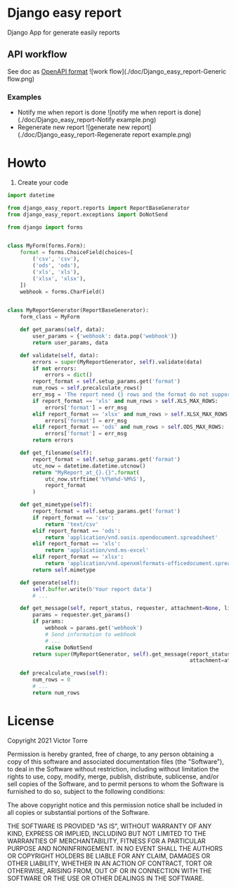 # Django easy report
Django App for generate easily reports

## API workflow
See doc as [OpenAPI format](./openapi.yml)
![work flow](./doc/Django_easy_report-Generic flow.png)

### Examples
* Notify me when report is done
![notify me when report is done](./doc/Django_easy_report-Notify example.png)
* Regenerate new report
![generate new report](./doc/Django_easy_report-Regenerate report example.png)

# Howto
1. Create your code
```python
import datetime

from django_easy_report.reports import ReportBaseGenerator
from django_easy_report.exceptions import DoNotSend

from django import forms


class MyForm(forms.Form):
    format = forms.ChoiceField(choices=[
        ('csv', 'csv'),
        ('ods', 'ods'),
        ('xls', 'xls'),
        ('xlsx', 'xlsx'),
    ])
    webhook = forms.CharField()


class MyReportGenerator(ReportBaseGenerator):
    form_class = MyForm

    def get_params(self, data):
        user_params = {'webhook': data.pop('webhook')}
        return user_params, data

    def validate(self, data):
        errors = super(MyReportGenerator, self).validate(data)
        if not errors:
            errors = dict()
        report_format = self.setup_params.get('format')
        num_rows = self.precalculate_rows()
        err_msg = 'The report need {} rows and the format do not support that size'
        if report_format == 'xls' and num_rows > self.XLS_MAX_ROWS:
            errors['format'] = err_msg
        elif report_format == 'xlsx' and num_rows > self.XLSX_MAX_ROWS:
            errors['format'] = err_msg
        elif report_format == 'ods' and num_rows > self.ODS_MAX_ROWS:
            errors['format'] = err_msg
        return errors

    def get_filename(self):
        report_format = self.setup_params.get('format')
        utc_now = datetime.datetime.utcnow()
        return "MyReport_at_{}.{}".format(
            utc_now.strftime('%Y%m%d-%M%S'),
            report_format
        )

    def get_mimetype(self):
        report_format = self.setup_params.get('format')
        if report_format == 'csv':
            return 'text/csv'
        elif report_format == 'ods':
            return 'application/vnd.oasis.opendocument.spreadsheet'
        elif report_format == 'xls':
            return 'application/vnd.ms-excel'
        elif report_format == 'xlsx':
            return 'application/vnd.openxmlformats-officedocument.spreadsheetml.sheet'
        return self.mimetype

    def generate(self):
        self.buffer.write(b'Your report data')
        # ...

    def get_message(self, report_status, requester, attachment=None, link=None):
        params = requester.get_params()
        if params:
            webhook = params.get('webhook')
            # Send information to webhook
            # ...
            raise DoNotSend
        return super(MyReportGenerator, self).get_message(report_status, requester,
                                                          attachment=attachment, link=link)

    def precalculate_rows(self):
        num_rows = 0
        # ...
        return num_rows

```

# License
Copyright 2021 Victor Torre

Permission is hereby granted, free of charge, to any person obtaining a copy of this software and associated documentation files (the "Software"), to deal in the Software without restriction, including without limitation the rights to use, copy, modify, merge, publish, distribute, sublicense, and/or sell copies of the Software, and to permit persons to whom the Software is furnished to do so, subject to the following conditions:

The above copyright notice and this permission notice shall be included in all copies or substantial portions of the Software.

THE SOFTWARE IS PROVIDED "AS IS", WITHOUT WARRANTY OF ANY KIND, EXPRESS OR IMPLIED, INCLUDING BUT NOT LIMITED TO THE WARRANTIES OF MERCHANTABILITY, FITNESS FOR A PARTICULAR PURPOSE AND NONINFRINGEMENT. IN NO EVENT SHALL THE AUTHORS OR COPYRIGHT HOLDERS BE LIABLE FOR ANY CLAIM, DAMAGES OR OTHER LIABILITY, WHETHER IN AN ACTION OF CONTRACT, TORT OR OTHERWISE, ARISING FROM, OUT OF OR IN CONNECTION WITH THE SOFTWARE OR THE USE OR OTHER DEALINGS IN THE SOFTWARE.
